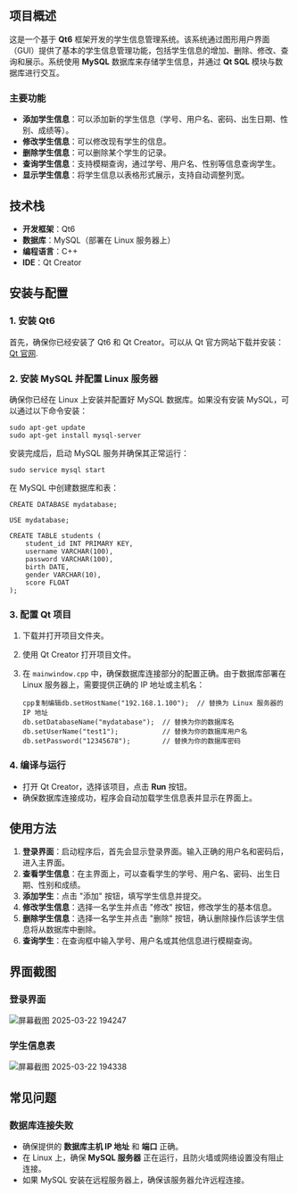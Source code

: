 ## 项目概述

这是一个基于 **Qt6** 框架开发的学生信息管理系统。该系统通过图形用户界面（GUI）提供了基本的学生信息管理功能，包括学生信息的增加、删除、修改、查询和展示。系统使用 **MySQL** 数据库来存储学生信息，并通过 **Qt SQL** 模块与数据库进行交互。

### 主要功能

- **添加学生信息**：可以添加新的学生信息（学号、用户名、密码、出生日期、性别、成绩等）。
- **修改学生信息**：可以修改现有学生的信息。
- **删除学生信息**：可以删除某个学生的记录。
- **查询学生信息**：支持模糊查询，通过学号、用户名、性别等信息查询学生。
- **显示学生信息**：将学生信息以表格形式展示，支持自动调整列宽。

## 技术栈

- **开发框架**：Qt6
- **数据库**：MySQL（部署在 Linux 服务器上）
- **编程语言**：C++
- **IDE**：Qt Creator

## 安装与配置

### 1. 安装 Qt6

首先，确保你已经安装了 Qt6 和 Qt Creator。可以从 Qt 官方网站下载并安装：[Qt 官网](https://www.qt.io/).

### 2. 安装 MySQL 并配置 Linux 服务器

确保你已经在 Linux 上安装并配置好 MySQL 数据库。如果没有安装 MySQL，可以通过以下命令安装：

```
sudo apt-get update
sudo apt-get install mysql-server
```

安装完成后，启动 MySQL 服务并确保其正常运行：

```
sudo service mysql start
```

在 MySQL 中创建数据库和表：

```
CREATE DATABASE mydatabase;

USE mydatabase;

CREATE TABLE students (
    student_id INT PRIMARY KEY,
    username VARCHAR(100),
    password VARCHAR(100),
    birth DATE,
    gender VARCHAR(10),
    score FLOAT
);
```

### 3. 配置 Qt 项目

1. 下载并打开项目文件夹。

2. 使用 Qt Creator 打开项目文件。

3. 在 `mainwindow.cpp` 中，确保数据库连接部分的配置正确。由于数据库部署在 Linux 服务器上，需要提供正确的 IP 地址或主机名：

   ```
   cpp复制编辑db.setHostName("192.168.1.100");  // 替换为 Linux 服务器的 IP 地址
   db.setDatabaseName("mydatabase");  // 替换为你的数据库名
   db.setUserName("test1");           // 替换为你的数据库用户名
   db.setPassword("12345678");        // 替换为你的数据库密码
   ```

### 4. 编译与运行

- 打开 Qt Creator，选择该项目，点击 **Run** 按钮。
- 确保数据库连接成功，程序会自动加载学生信息表并显示在界面上。

## 使用方法

1. **登录界面**：启动程序后，首先会显示登录界面。输入正确的用户名和密码后，进入主界面。
2. **查看学生信息**：在主界面上，可以查看学生的学号、用户名、密码、出生日期、性别和成绩。
3. **添加学生**：点击 "添加" 按钮，填写学生信息并提交。
4. **修改学生信息**：选择一名学生并点击 "修改" 按钮，修改学生的基本信息。
5. **删除学生信息**：选择一名学生并点击 "删除" 按钮，确认删除操作后该学生信息将从数据库中删除。
6. **查询学生**：在查询框中输入学号、用户名或其他信息进行模糊查询。

## 界面截图

### 登录界面
![屏幕截图 2025-03-22 194247](https://github.com/user-attachments/assets/1fa1bfaa-e3f2-4483-a81f-68ea5de04acd)





### 学生信息表
![屏幕截图 2025-03-22 194338](https://github.com/user-attachments/assets/c05d0cca-6886-42a9-b728-34db6cdef204)





## 常见问题

### 数据库连接失败

- 确保提供的 **数据库主机 IP 地址** 和 **端口** 正确。
- 在 Linux 上，确保 **MySQL 服务器** 正在运行，且防火墙或网络设置没有阻止连接。
- 如果 MySQL 安装在远程服务器上，确保该服务器允许远程连接。
